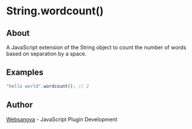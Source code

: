 # String.wordcount()

## About

A JavaScript extension of the String object to count the number of words based on separation by a space.

## Examples

```js
"hello world".wordcount(); // 2
```

## Author

[Websanova](http://websanova.com) - JavaScript Plugin Development